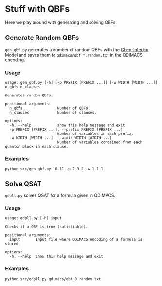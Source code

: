 # Stuff with QBFs

Here we play around with generating and solving QBFs.

## Generate Random QBFs

`gen_qbf.py` generates a number of random QBFs with the [Chen-Interian Model](https://www.ijcai.org/Proceedings/05/Papers/0633.pdf) and saves them to `qdimacs/qbf_*.random.txt` in the QDIMACS encoding.

### Usage

```text
usage: gen_qbf.py [-h] [-p PREFIX [PREFIX ...]] [-w WIDTH [WIDTH ...]] n_qbfs n_clauses

Generates random QBFs.

positional arguments:
  n_qbfs                Number of QBFs.
  n_clauses             Number of clauses.

options:
  -h, --help            show this help message and exit
  -p PREFIX [PREFIX ...], --prefix PREFIX [PREFIX ...]
                        Number of variables in each prefix.
  -w WIDTH [WIDTH ...], --width WIDTH [WIDTH ...]
                        Number of variables contained from each quantor block in each clause.
```

### Examples

```text
python src/gen_qbf.py 10 11 -p 2 3 2 -w 1 1 1
```

## Solve QSAT

`qdpll.py` solves QSAT for a formula given in QDIMACS.
<!-- TODO: update when testing is available -->

### Usage

```text
usage: qdpll.py [-h] input

Checks if a QBF is true (satisfiable).

positional arguments:
  input       Input file where QDIMACS encoding of a formula is stored.

options:
  -h, --help  show this help message and exit
```

### Examples

```text
python src/qdpll.py qdimacs/qbf_0.random.txt
```

